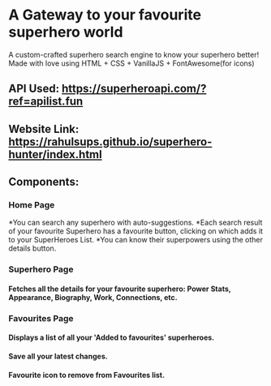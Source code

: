 # A Gateway to your favourite superhero world
A custom-crafted superhero search engine to know your superhero better!
Made with love using HTML + CSS + VanillaJS + FontAwesome(for icons)

## API Used: https://superheroapi.com/?ref=apilist.fun
## Website Link: https://rahulsups.github.io/superhero-hunter/index.html

## Components:
### Home Page
*You can search any superhero with auto-suggestions.
*Each search result of your favourite Superhero has a favourite button, clicking on which adds it to your SuperHeroes List.
*You can know their superpowers using the other details button.

### Superhero Page
#### Fetches all the details for your favourite superhero: Power Stats, Appearance, Biography, Work, Connections, etc.
  
### Favourites Page
#### Displays a list of all your 'Added to favourites' superheroes.
#### Save all your latest changes.
#### Favourite icon to remove from Favourites list.
